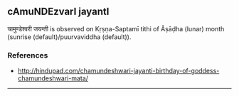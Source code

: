 ## cAmuNDEzvarI jayantI
चामुण्डेश्वरी जयन्ती is observed on Kṛṣṇa-Saptamī tithi of Āṣāḍha (lunar) month (sunrise (default)/puurvaviddha (default)).


### References
* http://hindupad.com/chamundeshwari-jayanti-birthday-of-goddess-chamundeshwari-mata/


---
